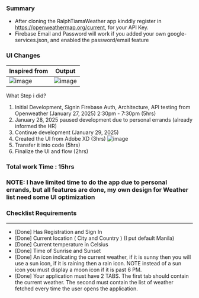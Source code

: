 ### Summary

- After cloning the RalphTiamaWeather app kinddly register in https://openweathermap.org/current, for your API Key.
- Firebase Email and Password will work if you added your own google-services.json, and enabled the password/email feature

### UI Changes
| **Inspired from**                                                    | **Output**                                                       |
|---------------------------------------------------------------|---------------------------------------------------------------|
|![image](https://github.com/user-attachments/assets/1ae4f88e-d5c7-49a8-8bc4-5b60865c4c5b) | ![image](https://github.com/user-attachments/assets/7930445d-5c32-457a-8505-e280c2cefa67)




What Step i did?
1. Initial Development, Signin Firebase Auth, Architecture, API testing from Openweather (January 27, 2025) 2:30pm - 7:30pm (5hrs)
2. January 28, 2025 paused development due to personal errands (already informed the HR)
3. Continue development  (January 29, 2025)
4. Created the UI from Adobe XD (3hrs)
 ![image](https://github.com/user-attachments/assets/91edd7cc-ac5d-4e5b-9499-e78d14ea02b4)
6. Transfer it into code (5hrs)
7. Finalize the UI and flow (2hrs)

### Total work Time : 15hrs

### NOTE: I have limited time to do the app due to personal errands, but all features are done, my own design for Weather list need some UI optimization

### Checklist Requirements
---

- [Done] Has Registration and Sign In
- [Done] Current location ( City and Country ) (I put default Manila)
- [Done] Current temperature in Celsius
- [Done] Time of Sunrise and Sunset
- [Done] An icon indicating the current weather, if it is sunny then you will use a sun icon, if it is raining then a rain icon. NOTE instead of a sun icon you must display a moon icon if it is past 6 PM.
- [Done] Your application must have 2 TABS. The first tab should contain the current weather. The second must contain the list of weather fetched every time the user opens the application.
